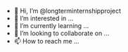 - 👋 Hi, I’m @longterminternshipproject
- 👀 I’m interested in ...
- 🌱 I’m currently learning ...
- 💞️ I’m looking to collaborate on ...
- 📫 How to reach me ...

<!---
longterminternshipproject/longterminternshipproject is a ✨ special ✨ repository because its `README.md` (this file) appears on your GitHub profile.
You can click the Preview link to take a look at your changes.
--->
